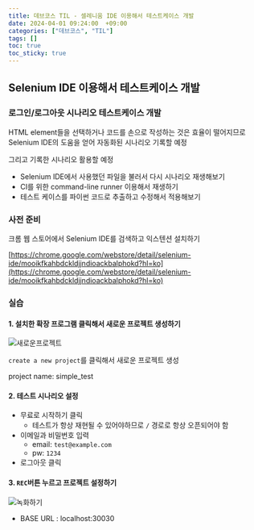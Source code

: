 ```yaml
---
title: 데브코스 TIL - 셀레니움 IDE 이용해서 테스트케이스 개발
date: 2024-04-01 09:24:00  +09:00
categories: ["데브코스", "TIL"]
tags: []
toc: true
toc_sticky: true
---
```


## Selenium IDE 이용해서 테스트케이스 개발

### 로그인/로그아웃 시나리오 테스트케이스 개발

HTML element들을 선택하거나 코드를 손으로 작성하는 것은 효율이 떨어지므로 Selenium IDE의 도움을 얻어 자동화된 시나리오 기록할 예정

그리고 기록한 시나리오 활용할 예정

- Selenium IDE에서 사용했던 파일을 불러서 다시 시나리오 재생해보기
- CI를 위한 command-line runner 이용해서 재생하기
- 테스트 케이스를 파이썬 코드로 추출하고 수정해서 적용해보기

### 사전 준비

크롬 웹 스토어에서 Selenium IDE를 검색하고 익스텐션 설치하기

[https://chrome.google.com/webstore/detail/selenium-ide/mooikfkahbdckldjjndioackbalphokd?hl=ko](https://chrome.google.com/webstore/detail/selenium-ide/mooikfkahbdckldjjndioackbalphokd?hl=ko)

### 실습

#### 1. 설치한 확장 프로그램 클릭해서 새로운 프로젝트 생성하기

![새로운프로젝트](https://github.com/hyemin12/hyemin12.github.io/assets/66300732/885c4567-1520-48a5-aaff-0abc11a92f5b)

`create a new project`를 클릭해서 새로운 프로젝트 생성

project name: simple_test

#### 2. 테스트 시나리오 설정

- 무료로 시작하기 클릭
  - 테스트가 항상 재현될 수 있어야하므로 `/` 경로로 항상 오픈되어야 함
- 이메일과 비밀번호 입력
  - email: `test@example.com`
  - pw: `1234`
- 로그아웃 클릭

#### 3. `REC`버튼 누르고 프로젝트 설정하기

![녹화하기](https://github.com/hyemin12/hyemin12.github.io/assets/66300732/781461f2-3b71-423d-975b-c5efbc0b2ec5)

- BASE URL : localhost:30030
